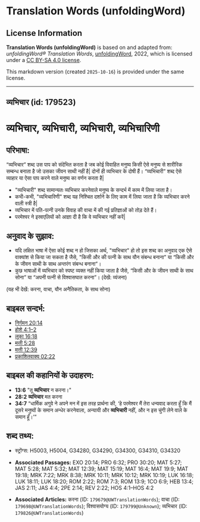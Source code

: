 # Translation Words (unfoldingWord)

## License Information

**Translation Words (unfoldingWord)** is based on and adapted from: _unfoldingWord® Translation Words_, [unfoldingWord](https://unfoldingword.org/utw), 2022, which is licensed under a [CC BY-SA 4.0 license](https://creativecommons.org/licenses/by-sa/4.0/legalcode.en).

This markdown version (created `2025-10-16`) is provided under the same license.



--------------------------------

## व्यभिचार (id: 179523)

व्यभिचार, व्यभिचारी, व्यभिचारी, व्यभिचारिणी
===========================================

परिभाषा:
--------

“व्यभिचार” शब्द उस पाप को संदेभित करता है जब कोई विवाहित मनुष्य किसी ऐसे मनुष्य से शारीरिक सम्बन्ध बनाता है जो उसका जीवन साथी नहीं है\| दोनों ही व्यभिचार के दोषी हैं। “व्यभिचारी” शब्द ऐसे व्याहार या ऐसा पाप करने वाले मनुष्य का वर्णन करता है\|

* "व्यभिचारी" शब्द सामान्यतः व्यभिचार करनेवाले मनुष्य के सन्दर्भ में काम में लिया जाता है।
* कभी\-कभी, "व्यभिचारिणी" शब्द यह निश्चित दर्शाने के लिए काम में लिया जाता है कि व्यभिचार करने वाली स्त्री है\|
* व्यभिचार में पति\-पत्नी उनके विवाह की वाचा में की गई प्रतिज्ञाओं को तोड़ देते हैं।
* परमेश्वर ने इस्राएलियों को आज्ञा दी है कि वे व्यभिचार नहीं करें\|

अनुवाद के सुझाव:
----------------

* यदि लक्षित भाषा में ऐसा कोई शब्द न हो जिसका अर्थ, "व्यभिचार" हो तो इस शब्द का अनुवाद एक ऐसे वाक्यांश से किया जा सकता है जैसे, "किसी और की पत्नी के साथ यौन संबन्ध बनाना” या “किसी और के जीवन साथी के साथ अन्तरंग संबन्ध बनाना”।
* कुछ भाषाओं में व्यभिचार को स्पष्ट व्यक्त नहीं किया जाता है जैसे, “किसी और के जीवन साथी के साथ सोना” या “अपनी पत्नी से विश्वासघात करना”। (देखें: व्यंजना)

(यह भी देखें: करना, वाचा, यौन अनैतिकता, के साथ सोना)

बाइबल सन्दर्भ:
--------------

* [निर्गमन 20:14](https://ref.ly/Exod20:14)
* [होशे 4:1–2](https://ref.ly/Hos4:1-Hos4:2)
* [लूका 16:18](https://ref.ly/Luke16:18)
* [मत्ती 5:28](https://ref.ly/Matt5:28)
* [मत्ती 12:39](https://ref.ly/Matt12:39)
* [प्रकाशितवाक्य 02:22](https://ref.ly/Rev2:22)

बाइबल की कहानियों के उदाहरण:
----------------------------

* **13:6** "तू **व्यभिचार** न करना।"
* **28:2** **व्यभिचार** मत करना
* **34:7** “धार्मिक अगुवे ने अपने मन में इस तरह प्रार्थना की, ‘हे परमेश्वर मैं तेरा धन्यवाद करता हूँ कि मैं दूसरे मनुष्यों के समान अन्धेर करनेवाला, अन्यायी और **व्यभिचारी** नहीं, और न इस चुंगी लेने वाले के समान हूँ।’”

शब्द तथ्य:
----------

* स्ट्रोंग्स: H5003, H5004, G34280, G34290, G34300, G34310, G34320

* **Associated Passages:** EXO 20:14; PRO 6:32; PRO 30:20; MAT 5:27; MAT 5:28; MAT 5:32; MAT 12:39; MAT 15:19; MAT 16:4; MAT 19:9; MAT 19:18; MRK 7:22; MRK 8:38; MRK 10:11; MRK 10:12; MRK 10:19; LUK 16:18; LUK 18:11; LUK 18:20; ROM 2:22; ROM 7:3; ROM 13:9; 1CO 6:9; HEB 13:4; JAS 2:11; JAS 4:4; 2PE 2:14; REV 2:22; HOS 4:1–HOS 4:2
* **Associated Articles:** करना (ID: `179679@UWTranslationWords`); वाचा (ID: `179698@UWTranslationWords`); विश्वासयोग्य (ID: `179799@Unknown`); व्यभिचार (ID: `179826@UWTranslationWords`)


